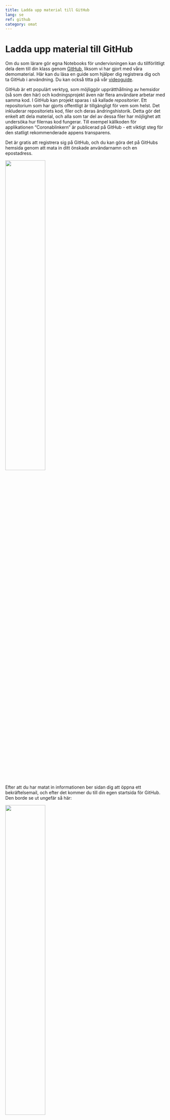 ```yaml
---
title: Ladda upp material till GitHub
lang: se
ref: github
category: omat
---
```


# Ladda upp material till GitHub

Om du som lärare gör egna Notebooks för undervisningen kan du tillförlitligt dela dem
till din klass genom [GitHub](https://github.com/), liksom vi har gjort med våra demomaterial.
Här kan du läsa en guide som hjälper dig registrera dig och ta GitHub i användning. Du kan också titta på vår [videoguide](https://youtu.be/Mu8UqQhNc0M).

GitHub är ett populärt verktyg, som möjliggör upprätthållning av hemsidor (så som den här) och kodningsprojekt även när flera användare arbetar med samma kod. I GitHub kan projekt sparas i så kallade *repositorier*. Ett repositorium som har gjorts offentligt är tillgängligt för vem som helst. Det inkluderar repositoriets kod, filer och deras ändringshistorik. Detta gör det enkelt att dela material, och alla som tar del av dessa filer har möjlighet att undersöka hur filernas kod fungerar. Till exempel källkoden för applikationen “Coronablinkern” är publicerad på GitHub - ett viktigt steg för den statligt rekommenderade appens transparens.

Det är gratis att registrera sig på GitHub, och du kan göra det på GitHubs hemsida genom att mata in ditt önskade användarnamn och en epostadress.

<img src="/assets/img/github-signup.png" width="50%">

Efter att du har matat in informationen ber sidan dig att öppna ett bekräftelsemail, och efter det kommer du till din egen startsida för GitHub. Den borde se ut ungefär så här:

<img src="/assets/img/github-signedin.png" width="50%">

Vi kan börja med att skapa ett nytt repositorium. Det här kan du göra via knappen i högra övre hörnet.
Observera att du först måste öppna bekräftelsemailet som borde ha kommit till din epost.

<img src="/assets/img/github-new-repo.png" width="50%">

När du som GitHub-användare skapar ett repositorium syns ditt användarnamn som filens “owner”. (exmpl1 i exempelbilden) Du får namnge projektet och välja om det ska vara offentligt eller privat. Om du har tänkt dela materialet t.ex. i undervisningssyfte är det enklast att göra den offentlig. Dessutom kan det löna sig att lägga till en README-mapp med instruktioner för framtida användare. Om du vill att andra fritt ska kunna använda och vidareutveckla ditt offentliga material borde du bekanta dig med licensering av repositorier. Om man inte ändrar repositoriernas licensinställningar är de skyddade under upphovsrättslagen.

<img src="/assets/img/github-create-new-repo.png" width="50%">

När du har klickat på knappen “Create repository”, borde det öppna en översikt över ditt nya repositorium:

<img src="/assets/img/github-project.png" width="50%">

Wow, Du har skapat ditt första GitHub-repositorium! Nu kan du skapa eller ladda in filer med knapparna “Add file”/”Create new file”/”Upload files”. Du kan också skapa en underordnad mapp genom att skriva in den nya mappens önskade namn i filnamnsrutan, följt av ett / snedstreck, och namnet på den nya filen. (Exempel: Du vill skapa filen “uppgiftsbeskrivning” i mappen “README”, men “README” finns inte ännu. Klicka “Create new file” och skriv in README/uppgiftsbeskrivning)

Nu kan du dela dina Notebooks på GitHub!
